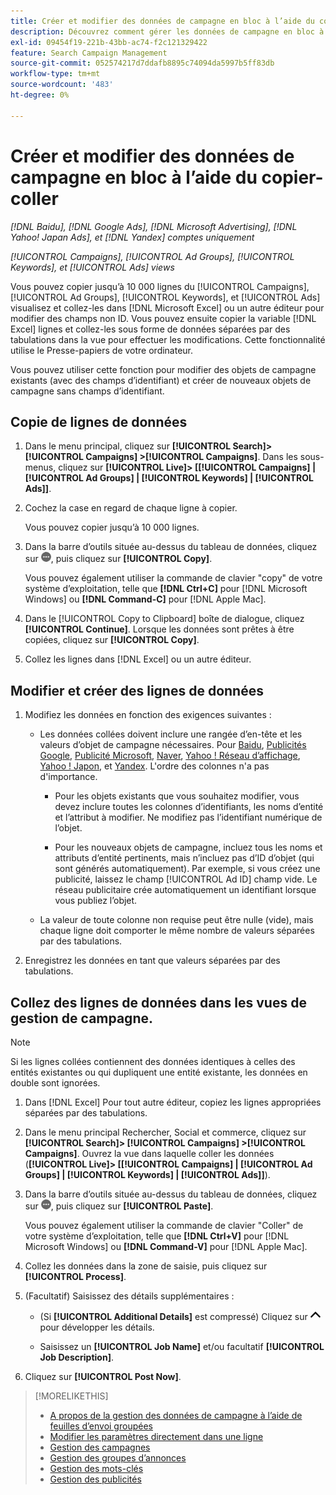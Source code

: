 ```yaml
---
title: Créer et modifier des données de campagne en bloc à l’aide du copier-coller
description: Découvrez comment gérer les données de campagne en bloc à l’aide de la fonction copier-coller.
exl-id: 09454f19-221b-43bb-ac74-f2c121329422
feature: Search Campaign Management
source-git-commit: 052574217d7ddafb8895c74094da5997b5ff83db
workflow-type: tm+mt
source-wordcount: '483'
ht-degree: 0%

---
```


# Créer et modifier des données de campagne en bloc à l’aide du copier-coller

*[!DNL Baidu], [!DNL Google Ads], [!DNL Microsoft Advertising], [!DNL Yahoo! Japan Ads], et [!DNL Yandex] comptes uniquement*

*[!UICONTROL Campaigns], [!UICONTROL Ad Groups], [!UICONTROL Keywords], et [!UICONTROL Ads] views*

Vous pouvez copier jusqu’à 10 000 lignes du [!UICONTROL Campaigns], [!UICONTROL Ad Groups], [!UICONTROL Keywords], et [!UICONTROL Ads] visualisez et collez-les dans [!DNL Microsoft Excel] ou un autre éditeur pour modifier des champs non ID. Vous pouvez ensuite copier la variable [!DNL Excel] lignes et collez-les sous forme de données séparées par des tabulations dans la vue pour effectuer les modifications. Cette fonctionnalité utilise le Presse-papiers de votre ordinateur.

Vous pouvez utiliser cette fonction pour modifier des objets de campagne existants (avec des champs d’identifiant) et créer de nouveaux objets de campagne sans champs d’identifiant.

## Copie de lignes de données

1. Dans le menu principal, cliquez sur **[!UICONTROL Search]> [!UICONTROL Campaigns] >[!UICONTROL Campaigns]**. Dans les sous-menus, cliquez sur **[!UICONTROL Live]> \[[!UICONTROL Campaigns] \| [!UICONTROL Ad Groups] \| [!UICONTROL Keywords] \| [!UICONTROL Ads]\]**.

1. Cochez la case en regard de chaque ligne à copier.

   Vous pouvez copier jusqu’à 10 000 lignes.

1. Dans la barre d’outils située au-dessus du tableau de données, cliquez sur ![Plus](/help/search-social-commerce/assets/more.png "Plus"), puis cliquez sur **[!UICONTROL Copy]**.

   Vous pouvez également utiliser la commande de clavier &quot;copy&quot; de votre système d’exploitation, telle que **[!DNL Ctrl+C]** pour [!DNL Microsoft Windows] ou **[!DNL Command-C]** pour [!DNL Apple Mac].

1. Dans le [!UICONTROL Copy to Clipboard] boîte de dialogue, cliquez **[!UICONTROL Continue]**. Lorsque les données sont prêtes à être copiées, cliquez sur **[!UICONTROL Copy]**.

1. Collez les lignes dans [!DNL Excel] ou un autre éditeur.

## Modifier et créer des lignes de données

1. Modifiez les données en fonction des exigences suivantes :

   * Les données collées doivent inclure une rangée d’en-tête et les valeurs d’objet de campagne nécessaires. Pour [Baidu](/help/search-social-commerce/campaign-management/bulksheets/bulksheet-data-formats/bulksheet-data-baidu.md), [Publicités Google](/help/search-social-commerce/campaign-management/bulksheets/bulksheet-data-formats/bulksheet-data-google.md), [Publicité Microsoft](/help/search-social-commerce/campaign-management/bulksheets/bulksheet-data-formats/bulksheet-data-microsoft.md), [Naver](/help/search-social-commerce/campaign-management/bulksheets/bulksheet-data-formats/bulksheet-data-naver.md), [Yahoo ! Réseau d’affichage](/help/search-social-commerce/campaign-management/bulksheets/bulksheet-data-formats/bulksheet-data-yahoo-display-network.md), [Yahoo ! Japon](/help/search-social-commerce/campaign-management/bulksheets/bulksheet-data-formats/bulksheet-data-yahoo-japan.md), et [Yandex](/help/search-social-commerce/campaign-management/bulksheets/bulksheet-data-formats/bulksheet-data-yandex.md). L&#39;ordre des colonnes n&#39;a pas d&#39;importance.

      * Pour les objets existants que vous souhaitez modifier, vous devez inclure toutes les colonnes d’identifiants, les noms d’entité et l’attribut à modifier. Ne modifiez pas l’identifiant numérique de l’objet.

      * Pour les nouveaux objets de campagne, incluez tous les noms et attributs d’entité pertinents, mais n’incluez pas d’ID d’objet (qui sont générés automatiquement). Par exemple, si vous créez une publicité, laissez le champ [!UICONTROL Ad ID] champ vide. Le réseau publicitaire crée automatiquement un identifiant lorsque vous publiez l’objet.

   * La valeur de toute colonne non requise peut être nulle (vide), mais chaque ligne doit comporter le même nombre de valeurs séparées par des tabulations.

1. Enregistrez les données en tant que valeurs séparées par des tabulations.

## Collez des lignes de données dans les vues de gestion de campagne.

>[!NOTE]
>
>Si les lignes collées contiennent des données identiques à celles des entités existantes ou qui dupliquent une entité existante, les données en double sont ignorées.

1. Dans [!DNL Excel] Pour tout autre éditeur, copiez les lignes appropriées séparées par des tabulations.

1. Dans le menu principal Rechercher, Social et commerce, cliquez sur **[!UICONTROL Search]> [!UICONTROL Campaigns] >[!UICONTROL Campaigns]**. Ouvrez la vue dans laquelle coller les données (**[!UICONTROL Live]> \[[!UICONTROL Campaigns] \| [!UICONTROL Ad Groups] \| [!UICONTROL Keywords] \| [!UICONTROL Ads]\]**).

1. Dans la barre d’outils située au-dessus du tableau de données, cliquez sur ![Plus](/help/search-social-commerce/assets/more.png "Plus"), puis cliquez sur **[!UICONTROL Paste]**.

   Vous pouvez également utiliser la commande de clavier &quot;Coller&quot; de votre système d’exploitation, telle que **[!DNL Ctrl+V]** pour [!DNL Microsoft Windows] ou **[!DNL Command-V]** pour [!DNL Apple Mac].

1. Collez les données dans la zone de saisie, puis cliquez sur **[!UICONTROL Process]**.

1. (Facultatif) Saisissez des détails supplémentaires :

   * (Si **[!UICONTROL Additional Details]** est compressé) Cliquez sur ![Ouvrir](/help/search-social-commerce/assets/chevron-up.png "Ouvrir") pour développer les détails.

   * Saisissez un **[!UICONTROL Job Name]** et/ou facultatif **[!UICONTROL Job Description]**.

1. Cliquez sur **[!UICONTROL Post Now]**.


>[!MORELIKETHIS]
>
>* [A propos de la gestion des données de campagne à l’aide de feuilles d’envoi groupées](/help/search-social-commerce/campaign-management/bulksheets/bulksheet-about.md)
>* [Modifier les paramètres directement dans une ligne](/help/search-social-commerce/common-tasks/settings-edit-within-row.md)
>* [Gestion des campagnes](/help/search-social-commerce/campaign-management/campaigns/campaign-manage.md)
>* [Gestion des groupes d’annonces](/help/search-social-commerce/campaign-management/campaigns/ad-group-manage.md)
>* [Gestion des mots-clés](/help/search-social-commerce/campaign-management/campaigns/keyword-manage.md)
>* [Gestion des publicités](/help/search-social-commerce/campaign-management/campaigns/ad-manage.md)
